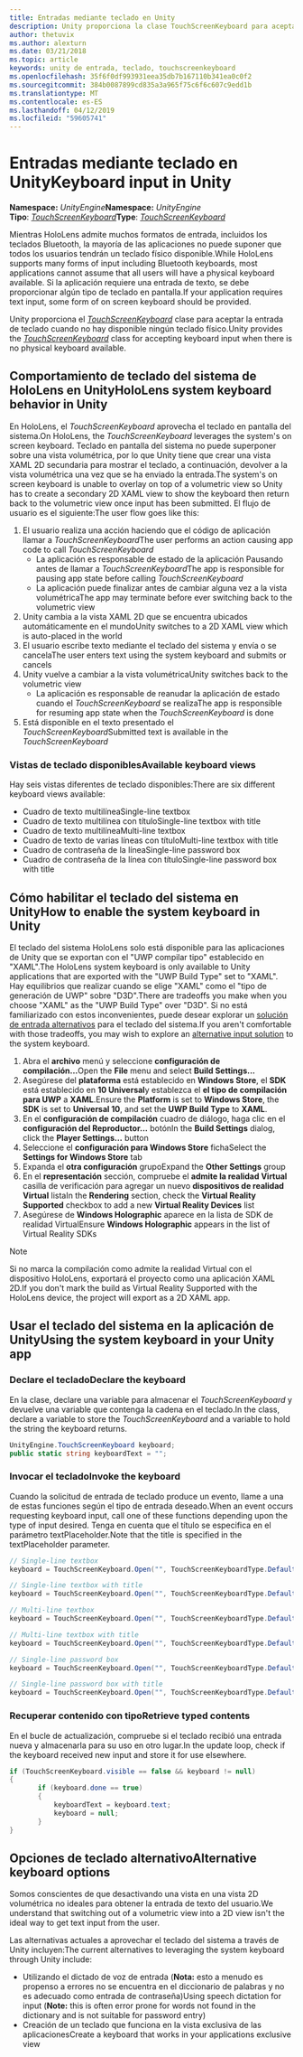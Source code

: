 ```yaml
---
title: Entradas mediante teclado en Unity
description: Unity proporciona la clase TouchScreenKeyboard para aceptar la entrada de teclado cuando no hay disponible ningún teclado físico.
author: thetuvix
ms.author: alexturn
ms.date: 03/21/2018
ms.topic: article
keywords: unity de entrada, teclado, touchscreenkeyboard
ms.openlocfilehash: 35f6f0df993931eea35db7b167110b341ea0c0f2
ms.sourcegitcommit: 384b0087899cd835a3a965f75c6f6c607c9edd1b
ms.translationtype: MT
ms.contentlocale: es-ES
ms.lasthandoff: 04/12/2019
ms.locfileid: "59605741"
---
```

# <a name="keyboard-input-in-unity"></a><span data-ttu-id="8f27c-104">Entradas mediante teclado en Unity</span><span class="sxs-lookup"><span data-stu-id="8f27c-104">Keyboard input in Unity</span></span>

<span data-ttu-id="8f27c-105">**Namespace:** *UnityEngine*</span><span class="sxs-lookup"><span data-stu-id="8f27c-105">**Namespace:** *UnityEngine*</span></span><br>
 <span data-ttu-id="8f27c-106">**Tipo**: *[TouchScreenKeyboard](http://docs.unity3d.com/ScriptReference/TouchScreenKeyboard.html)*</span><span class="sxs-lookup"><span data-stu-id="8f27c-106">**Type**: *[TouchScreenKeyboard](http://docs.unity3d.com/ScriptReference/TouchScreenKeyboard.html)*</span></span>

<span data-ttu-id="8f27c-107">Mientras HoloLens admite muchos formatos de entrada, incluidos los teclados Bluetooth, la mayoría de las aplicaciones no puede suponer que todos los usuarios tendrán un teclado físico disponible.</span><span class="sxs-lookup"><span data-stu-id="8f27c-107">While HoloLens supports many forms of input including Bluetooth keyboards, most applications cannot assume that all users will have a physical keyboard available.</span></span> <span data-ttu-id="8f27c-108">Si la aplicación requiere una entrada de texto, se debe proporcionar algún tipo de teclado en pantalla.</span><span class="sxs-lookup"><span data-stu-id="8f27c-108">If your application requires text input, some form of on screen keyboard should be provided.</span></span>

<span data-ttu-id="8f27c-109">Unity proporciona el *[TouchScreenKeyboard](http://docs.unity3d.com/ScriptReference/TouchScreenKeyboard.html)* clase para aceptar la entrada de teclado cuando no hay disponible ningún teclado físico.</span><span class="sxs-lookup"><span data-stu-id="8f27c-109">Unity provides the *[TouchScreenKeyboard](http://docs.unity3d.com/ScriptReference/TouchScreenKeyboard.html)* class for accepting keyboard input when there is no physical keyboard available.</span></span>

## <a name="hololens-system-keyboard-behavior-in-unity"></a><span data-ttu-id="8f27c-110">Comportamiento de teclado del sistema de HoloLens en Unity</span><span class="sxs-lookup"><span data-stu-id="8f27c-110">HoloLens system keyboard behavior in Unity</span></span>

<span data-ttu-id="8f27c-111">En HoloLens, el *TouchScreenKeyboard* aprovecha el teclado en pantalla del sistema.</span><span class="sxs-lookup"><span data-stu-id="8f27c-111">On HoloLens, the *TouchScreenKeyboard* leverages the system's on screen keyboard.</span></span> <span data-ttu-id="8f27c-112">Teclado en pantalla del sistema no puede superponer sobre una vista volumétrica, por lo que Unity tiene que crear una vista XAML 2D secundaria para mostrar el teclado, a continuación, devolver a la vista volumétrica una vez que se ha enviado la entrada.</span><span class="sxs-lookup"><span data-stu-id="8f27c-112">The system's on screen keyboard is unable to overlay on top of a volumetric view so Unity has to create a secondary 2D XAML view to show the keyboard then return back to the volumetric view once input has been submitted.</span></span> <span data-ttu-id="8f27c-113">El flujo de usuario es el siguiente:</span><span class="sxs-lookup"><span data-stu-id="8f27c-113">The user flow goes like this:</span></span>
1. <span data-ttu-id="8f27c-114">El usuario realiza una acción haciendo que el código de aplicación llamar a *TouchScreenKeyboard*</span><span class="sxs-lookup"><span data-stu-id="8f27c-114">The user performs an action causing app code to call *TouchScreenKeyboard*</span></span>
    * <span data-ttu-id="8f27c-115">La aplicación es responsable de estado de la aplicación Pausando antes de llamar a *TouchScreenKeyboard*</span><span class="sxs-lookup"><span data-stu-id="8f27c-115">The app is responsible for pausing app state before calling *TouchScreenKeyboard*</span></span>
    * <span data-ttu-id="8f27c-116">La aplicación puede finalizar antes de cambiar alguna vez a la vista volumétrica</span><span class="sxs-lookup"><span data-stu-id="8f27c-116">The app may terminate before ever switching back to the volumetric view</span></span>
2. <span data-ttu-id="8f27c-117">Unity cambia a la vista XAML 2D que se encuentra ubicados automáticamente en el mundo</span><span class="sxs-lookup"><span data-stu-id="8f27c-117">Unity switches to a 2D XAML view which is auto-placed in the world</span></span>
3. <span data-ttu-id="8f27c-118">El usuario escribe texto mediante el teclado del sistema y envía o se cancela</span><span class="sxs-lookup"><span data-stu-id="8f27c-118">The user enters text using the system keyboard and submits or cancels</span></span>
4. <span data-ttu-id="8f27c-119">Unity vuelve a cambiar a la vista volumétrica</span><span class="sxs-lookup"><span data-stu-id="8f27c-119">Unity switches back to the volumetric view</span></span>
    * <span data-ttu-id="8f27c-120">La aplicación es responsable de reanudar la aplicación de estado cuando el *TouchScreenKeyboard* se realiza</span><span class="sxs-lookup"><span data-stu-id="8f27c-120">The app is responsible for resuming app state when the *TouchScreenKeyboard* is done</span></span>
5. <span data-ttu-id="8f27c-121">Está disponible en el texto presentado el *TouchScreenKeyboard*</span><span class="sxs-lookup"><span data-stu-id="8f27c-121">Submitted text is available in the *TouchScreenKeyboard*</span></span>

### <a name="available-keyboard-views"></a><span data-ttu-id="8f27c-122">Vistas de teclado disponibles</span><span class="sxs-lookup"><span data-stu-id="8f27c-122">Available keyboard views</span></span>

<span data-ttu-id="8f27c-123">Hay seis vistas diferentes de teclado disponibles:</span><span class="sxs-lookup"><span data-stu-id="8f27c-123">There are six different keyboard views available:</span></span>
* <span data-ttu-id="8f27c-124">Cuadro de texto multilínea</span><span class="sxs-lookup"><span data-stu-id="8f27c-124">Single-line textbox</span></span>
* <span data-ttu-id="8f27c-125">Cuadro de texto multilínea con título</span><span class="sxs-lookup"><span data-stu-id="8f27c-125">Single-line textbox with title</span></span>
* <span data-ttu-id="8f27c-126">Cuadro de texto multilínea</span><span class="sxs-lookup"><span data-stu-id="8f27c-126">Multi-line textbox</span></span>
* <span data-ttu-id="8f27c-127">Cuadro de texto de varias líneas con título</span><span class="sxs-lookup"><span data-stu-id="8f27c-127">Multi-line textbox with title</span></span>
* <span data-ttu-id="8f27c-128">Cuadro de contraseña de la línea</span><span class="sxs-lookup"><span data-stu-id="8f27c-128">Single-line password box</span></span>
* <span data-ttu-id="8f27c-129">Cuadro de contraseña de la línea con título</span><span class="sxs-lookup"><span data-stu-id="8f27c-129">Single-line password box with title</span></span>

## <a name="how-to-enable-the-system-keyboard-in-unity"></a><span data-ttu-id="8f27c-130">Cómo habilitar el teclado del sistema en Unity</span><span class="sxs-lookup"><span data-stu-id="8f27c-130">How to enable the system keyboard in Unity</span></span>

<span data-ttu-id="8f27c-131">El teclado del sistema HoloLens solo está disponible para las aplicaciones de Unity que se exportan con el "UWP compilar tipo" establecido en "XAML".</span><span class="sxs-lookup"><span data-stu-id="8f27c-131">The HoloLens system keyboard is only available to Unity applications that are exported with the "UWP Build Type" set to "XAML".</span></span> <span data-ttu-id="8f27c-132">Hay equilibrios que realizar cuando se elige "XAML" como el "tipo de generación de UWP" sobre "D3D".</span><span class="sxs-lookup"><span data-stu-id="8f27c-132">There are tradeoffs you make when you choose "XAML" as the "UWP Build Type" over "D3D".</span></span> <span data-ttu-id="8f27c-133">Si no está familiarizado con estos inconvenientes, puede desear explorar un [solución de entrada alternativos](#alternative-keyboard-options) para el teclado del sistema.</span><span class="sxs-lookup"><span data-stu-id="8f27c-133">If you aren't comfortable with those tradeoffs, you may wish to explore an [alternative input solution](#alternative-keyboard-options) to the system keyboard.</span></span>
1. <span data-ttu-id="8f27c-134">Abra el **archivo** menú y seleccione **configuración de compilación...**</span><span class="sxs-lookup"><span data-stu-id="8f27c-134">Open the **File** menu and select **Build Settings...**</span></span>
2. <span data-ttu-id="8f27c-135">Asegúrese del **plataforma** está establecido en **Windows Store**, el **SDK** está establecido en **10 Universal**y establezca el **el tipo de compilación para UWP**  a **XAML**.</span><span class="sxs-lookup"><span data-stu-id="8f27c-135">Ensure the **Platform** is set to **Windows Store**, the **SDK** is set to **Universal 10**, and set the **UWP Build Type** to **XAML**.</span></span>
3. <span data-ttu-id="8f27c-136">En el **configuración de compilación** cuadro de diálogo, haga clic en el **configuración del Reproductor...**  botón</span><span class="sxs-lookup"><span data-stu-id="8f27c-136">In the **Build Settings** dialog, click the **Player Settings...** button</span></span>
4. <span data-ttu-id="8f27c-137">Seleccione el **configuración para Windows Store** ficha</span><span class="sxs-lookup"><span data-stu-id="8f27c-137">Select the **Settings for Windows Store** tab</span></span>
5. <span data-ttu-id="8f27c-138">Expanda el **otra configuración** grupo</span><span class="sxs-lookup"><span data-stu-id="8f27c-138">Expand the **Other Settings** group</span></span>
6. <span data-ttu-id="8f27c-139">En el **representación** sección, compruebe el **admite la realidad Virtual** casilla de verificación para agregar un nuevo **dispositivos de realidad Virtual** lista</span><span class="sxs-lookup"><span data-stu-id="8f27c-139">In the **Rendering** section, check the **Virtual Reality Supported** checkbox to add a new **Virtual Reality Devices** list</span></span>
7. <span data-ttu-id="8f27c-140">Asegúrese de **Windows Holographic** aparece en la lista de SDK de realidad Virtual</span><span class="sxs-lookup"><span data-stu-id="8f27c-140">Ensure **Windows Holographic** appears in the list of Virtual Reality SDKs</span></span>

>[!NOTE]
><span data-ttu-id="8f27c-141">Si no marca la compilación como admite la realidad Virtual con el dispositivo HoloLens, exportará el proyecto como una aplicación XAML 2D.</span><span class="sxs-lookup"><span data-stu-id="8f27c-141">If you don't mark the build as Virtual Reality Supported with the HoloLens device, the project will export as a 2D XAML app.</span></span>

## <a name="using-the-system-keyboard-in-your-unity-app"></a><span data-ttu-id="8f27c-142">Usar el teclado del sistema en la aplicación de Unity</span><span class="sxs-lookup"><span data-stu-id="8f27c-142">Using the system keyboard in your Unity app</span></span>

### <a name="declare-the-keyboard"></a><span data-ttu-id="8f27c-143">Declare el teclado</span><span class="sxs-lookup"><span data-stu-id="8f27c-143">Declare the keyboard</span></span>

<span data-ttu-id="8f27c-144">En la clase, declare una variable para almacenar el *TouchScreenKeyboard* y devuelve una variable que contenga la cadena en el teclado.</span><span class="sxs-lookup"><span data-stu-id="8f27c-144">In the class, declare a variable to store the *TouchScreenKeyboard* and a variable to hold the string the keyboard returns.</span></span>

```cs
UnityEngine.TouchScreenKeyboard keyboard;
public static string keyboardText = "";
```

### <a name="invoke-the-keyboard"></a><span data-ttu-id="8f27c-145">Invocar el teclado</span><span class="sxs-lookup"><span data-stu-id="8f27c-145">Invoke the keyboard</span></span>

<span data-ttu-id="8f27c-146">Cuando la solicitud de entrada de teclado produce un evento, llame a una de estas funciones según el tipo de entrada deseado.</span><span class="sxs-lookup"><span data-stu-id="8f27c-146">When an event occurs requesting keyboard input, call one of these functions depending upon the type of input desired.</span></span> <span data-ttu-id="8f27c-147">Tenga en cuenta que el título se especifica en el parámetro textPlaceholder.</span><span class="sxs-lookup"><span data-stu-id="8f27c-147">Note that the title is specified in the textPlaceholder parameter.</span></span>

```cs
// Single-line textbox
keyboard = TouchScreenKeyboard.Open("", TouchScreenKeyboardType.Default, false, false, false, false);

// Single-line textbox with title
keyboard = TouchScreenKeyboard.Open("", TouchScreenKeyboardType.Default, false, false, false, false, "Single-line title");

// Multi-line textbox
keyboard = TouchScreenKeyboard.Open("", TouchScreenKeyboardType.Default, false, true, false, false);

// Multi-line textbox with title
keyboard = TouchScreenKeyboard.Open("", TouchScreenKeyboardType.Default, false, true, false, false, "Multi-line Title");

// Single-line password box
keyboard = TouchScreenKeyboard.Open("", TouchScreenKeyboardType.Default, false, false, true, false);

// Single-line password box with title
keyboard = TouchScreenKeyboard.Open("", TouchScreenKeyboardType.Default, false, false, true, false, "Secure Single-line Title");
```

### <a name="retrieve-typed-contents"></a><span data-ttu-id="8f27c-148">Recuperar contenido con tipo</span><span class="sxs-lookup"><span data-stu-id="8f27c-148">Retrieve typed contents</span></span>

<span data-ttu-id="8f27c-149">En el bucle de actualización, compruebe si el teclado recibió una entrada nueva y almacenarla para su uso en otro lugar.</span><span class="sxs-lookup"><span data-stu-id="8f27c-149">In the update loop, check if the keyboard received new input and store it for use elsewhere.</span></span>

```cs
if (TouchScreenKeyboard.visible == false && keyboard != null)
{
       if (keyboard.done == true)
       {
           keyboardText = keyboard.text;
           keyboard = null;
       }
}
```

## <a name="alternative-keyboard-options"></a><span data-ttu-id="8f27c-150">Opciones de teclado alternativo</span><span class="sxs-lookup"><span data-stu-id="8f27c-150">Alternative keyboard options</span></span>

<span data-ttu-id="8f27c-151">Somos conscientes de que desactivando una vista en una vista 2D volumétrica no ideales para obtener la entrada de texto del usuario.</span><span class="sxs-lookup"><span data-stu-id="8f27c-151">We understand that switching out of a volumetric view into a 2D view isn't the ideal way to get text input from the user.</span></span>

<span data-ttu-id="8f27c-152">Las alternativas actuales a aprovechar el teclado del sistema a través de Unity incluyen:</span><span class="sxs-lookup"><span data-stu-id="8f27c-152">The current alternatives to leveraging the system keyboard through Unity include:</span></span>
* <span data-ttu-id="8f27c-153">Utilizando el dictado de voz de entrada (<b>Nota:</b> esto a menudo es propenso a errores no se encuentra en el diccionario de palabras y no es adecuado como entrada de contraseña)</span><span class="sxs-lookup"><span data-stu-id="8f27c-153">Using speech dictation for input (<b>Note:</b> this is often error prone for words not found in the dictionary and is not suitable for password entry)</span></span>
* <span data-ttu-id="8f27c-154">Creación de un teclado que funciona en la vista exclusiva de las aplicaciones</span><span class="sxs-lookup"><span data-stu-id="8f27c-154">Create a keyboard that works in your applications exclusive view</span></span>

